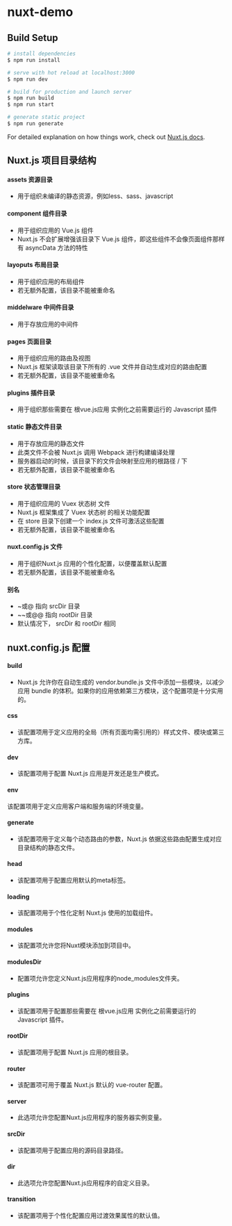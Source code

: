 # nuxt-demo

> 

## Build Setup

``` bash
# install dependencies
$ npm run install

# serve with hot reload at localhost:3000
$ npm run dev

# build for production and launch server
$ npm run build
$ npm run start

# generate static project
$ npm run generate
```

For detailed explanation on how things work, check out [Nuxt.js docs](https://nuxtjs.org).


## Nuxt.js 项目目录结构

#### assets 资源目录
- 用于组织未编译的静态资源，例如less、sass、javascript

#### component 组件目录
- 用于组织应用的 Vue.js 组件
- Nuxt.js 不会扩展增强该目录下 Vue.js 组件，即这些组件不会像页面组件那样有 asyncData 方法的特性

#### layoputs 布局目录
- 用于组织应用的布局组件
- 若无额外配置，该目录不能被重命名

#### middelware 中间件目录
- 用于存放应用的中间件

#### pages 页面目录
- 用于组织应用的路由及视图
- Nuxt.js 框架读取该目录下所有的 .vue 文件并自动生成对应的路由配置
- 若无额外配置，该目录不能被重命名

#### plugins 插件目录
- 用于组织那些需要在 根vue.js应用 实例化之前需要运行的 Javascript 插件

#### static 静态文件目录
-  用于存放应用的静态文件
- 此类文件不会被 Nuxt.js 调用 Webpack 进行构建编译处理
- 服务器启动的时候，该目录下的文件会映射至应用的根路径 / 下
- 若无额外配置，该目录不能被重命名

#### store 状态管理目录
- 用于组织应用的 Vuex 状态树 文件
- Nuxt.js 框架集成了 Vuex 状态树 的相关功能配置
- 在 store 目录下创建一个 index.js 文件可激活这些配置
- 若无额外配置，该目录不能被重命名

#### nuxt.config.js 文件
- 用于组织Nuxt.js 应用的个性化配置，以便覆盖默认配置
- 若无额外配置，该目录不能被重命名

#### 别名
- ~或@ 指向 srcDir 目录
- ~~或@@ 指向 rootDir 目录
- 默认情况下， srcDir 和 rootDir 相同


## nuxt.config.js 配置

#### build
- Nuxt.js 允许你在自动生成的 vendor.bundle.js 文件中添加一些模块，以减少应用 bundle 的体积。如果你的应用依赖第三方模块，这个配置项是十分实用的。

#### css
- 该配置项用于定义应用的全局（所有页面均需引用的）样式文件、模块或第三方库。

#### dev
- 该配置项用于配置 Nuxt.js 应用是开发还是生产模式。

#### env
该配置项用于定义应用客户端和服务端的环境变量。

#### generate
- 该配置项用于定义每个动态路由的参数，Nuxt.js 依据这些路由配置生成对应目录结构的静态文件。

#### head
- 该配置项用于配置应用默认的meta标签。

#### loading
- 该配置项用于个性化定制 Nuxt.js 使用的加载组件。

#### modules
- 该配置项允许您将Nuxt模块添加到项目中。

#### modulesDir
- 配置项允许您定义Nuxt.js应用程序的node_modules文件夹。

#### plugins
- 该配置项用于配置那些需要在 根vue.js应用 实例化之前需要运行的 Javascript 插件。

#### rootDir
- 该配置项用于配置 Nuxt.js 应用的根目录。

#### router
- 该配置项可用于覆盖 Nuxt.js 默认的 vue-router 配置。

#### server
- 此选项允许您配置Nuxt.js应用程序的服务器实例变量。

#### srcDir
- 该配置项用于配置应用的源码目录路径。

#### dir
- 此选项允许您配置Nuxt.js应用程序的自定义目录。

#### transition
- 该配置项用于个性化配置应用过渡效果属性的默认值。